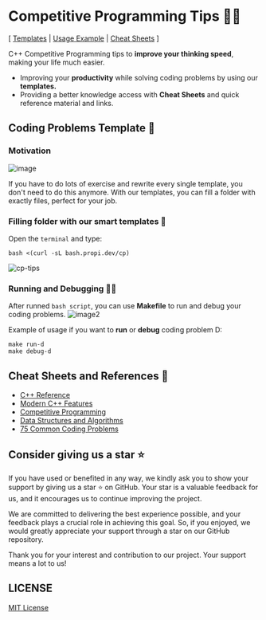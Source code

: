 # Competitive Programming Tips :ninja::dart:
[ [Templates](#filling-folder-with-our-smart-templates-mag_right) | [Usage Example](#running-and-debugging-man_technologist) | [Cheat Sheets](#cheat-sheets-and-references-page_facing_up) ]

C++ Competitive Programming tips to **improve your thinking speed**, making your life much easier.
- Improving your **productivity** while solving coding problems by using our **templates.**
- Providing a better knowledge access with **Cheat Sheets** and quick reference material and links.

## Coding Problems Template :scroll:
### Motivation
![image](https://github.com/propilideno/Competitive-Programming-Tips/assets/105776775/8d2599ac-167f-47ca-8789-3c7627996e73)

If you have to do lots of exercise and rewrite every single template, you don't need to do this anymore. With our templates, you can fill a folder with exactly files, perfect for your job.

### Filling folder with our smart templates :mag_right:
Open the `terminal` and type:
```
bash <(curl -sL bash.propi.dev/cp)
```
![cp-tips](https://github.com/propilideno/Competitive-Programming-Tips/assets/105776775/ed7a636c-f4dd-4849-8e4f-6fa2e2bc5379)

### Running and Debugging :man_technologist:
After runned `bash script`, you can use **Makefile** to run and debug your coding problems.
![image2](https://github.com/propilideno/Competitive-Programming-Tips/assets/105776775/24fbb977-bdee-425c-8f45-e27cdea67191)

Example of usage if you want to **run** or **debug** coding problem D:
```
make run-d
make debug-d
```

## Cheat Sheets and References :page_facing_up:
- [C++ Reference](https://hackingcpp.com/cpp/cheat_sheets.html)
- [Modern C++ Features](https://github.com/AnthonyCalandra/modern-cpp-features)
- [Competitive Programming](https://github.com/hackslash-nitp/cheat-sheet)
- [Data Structures and Algorithms](https://dev.to/iuliagroza/complete-introduction-to-the-30-most-essential-data-structures-algorithms-43kd)
- [75 Common Coding Problems](https://docs.google.com/spreadsheets/d/1awb62Klhzvmx_L0-ncXwItvjkg6Ngwrczx5qYNtCZhs/edit#gid=0)

## Consider giving us a star :star:
If you have used or benefited in any way, we kindly ask you to show your support by giving us a star :star: on GitHub. Your star is a valuable feedback for us, and it encourages us to continue improving the project.

We are committed to delivering the best experience possible, and your feedback plays a crucial role in achieving this goal. So, if you enjoyed, we would greatly appreciate your support through a star on our GitHub repository.

Thank you for your interest and contribution to our project. Your support means a lot to us!

## LICENSE
[MIT License](LICENSE)
